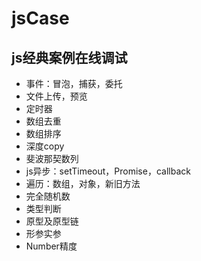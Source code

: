 # jsCase

## js经典案例在线调试
- 事件：冒泡，捕获，委托
- 文件上传，预览
- 定时器
- 数组去重
- 数组排序
- 深度copy
- 斐波那契数列
- js异步：setTimeout，Promise，callback
- 遍历：数组，对象，新旧方法
- 完全随机数
- 类型判断
- 原型及原型链
- 形参实参
- Number精度
